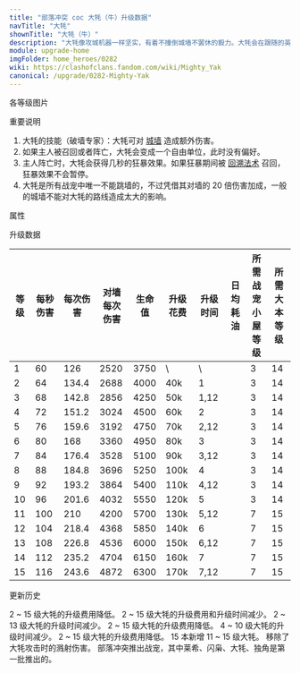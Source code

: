 ```yaml
---
title: "部落冲突 coc 大牦（牛）升级数据"
navTitle: "大牦"
shownTitle: "大牦（牛）"
description: "大牦像攻城机器一样坚实，有着不撞倒城墙不罢休的毅力。大牦会在跟随的英雄被击倒时陷入狂怒。"
module: upgrade-home
imgFolder: home_heroes/0282
wiki: https://clashofclans.fandom.com/wiki/Mighty_Yak
canonical: /upgrade/0282-Mighty-Yak
---
```


<UnitInfo :folder="$frontmatter.imgFolder" imgSrc="Mighty_Yak_info.png" :imgAlt="$frontmatter.navTitle" :description="$frontmatter.description" />

<SmallTitle>各等级图片</SmallTitle>

<Panel>
    <UnitImgGroup :folder="$frontmatter.imgFolder">
        <UnitImg imgTitle="所有等级" imgSrc="Mighty_Yak_field.png" />
    </UnitImgGroup>
</Panel>

<SmallTitle>重要说明</SmallTitle>

1. 大牦的技能（破墙专家）：大牦可对 [城墙](/upgrade/0300-Walls) 造成额外伤害。
2. 如果主人被召回或者阵亡，大牦会变成一个自由单位，此时没有偏好。
3. 主人阵亡时，大牦会获得几秒的狂暴效果。如果狂暴期间被 [回溯法术](/upgrade/0107-Recall-Spell) 召回，狂暴效果不会暂停。
4. 大牦是所有战宠中唯一不能跳墙的，不过凭借其对墙的 20 倍伤害加成，一般的城墙不能对大牦的路线造成太大的影响。

<SmallTitle>属性</SmallTitle>

<UnitProperties>
    <UnitProperty pKey="攻击偏好" pValue="距离英雄 7 格内的目标" />
    <UnitProperty pKey="伤害类型" pValue="单体伤害" />
    <UnitProperty pKey="攻击的目标" pValue="仅地面目标" />
    <UnitProperty pKey="伤害加成" pValue="对墙 20 倍伤害" />
    <UnitProperty pKey="占据人口" pValue="20" />
    <UnitProperty pKey="移动速度" pValue="3 格/秒" />
    <UnitProperty pKey="攻击速度" pValue="2.1 秒/次" />
    <UnitProperty pKey="攻击距离" pValue="1.2 格" />
    <UnitProperty pKey="重新锁定目标的延时" pValue="0.1 秒" />
    <UnitProperty pKey="主人死亡后的加成" pValue="狂暴法术" />
    <UnitProperty pKey="狂暴持续时间" pValue="8 秒" />
    <UnitProperty pKey="移动速度增加" pValue="2 格/秒" />
    <UnitProperty pKey="伤害增加" pValue="70%" />
    <UnitProperty pKey="所需战宠小屋等级" pValue="3" />
    <UnitProperty pKey="所需大本等级" pValue="14" />
</UnitProperties>

<SmallTitle>升级数据</SmallTitle>

<script setup>
const tableExtraInfo = [
    {
        "column": 5,
        "type": "cost",
        "gpClass": "research",
        "icon": "Dark_Elixir"
    },
    {
        "column": 6,
        "type": "time",
        "gpClass": "research"
    },
    {
        "column": 7,
        "type": "dailyCost",
        "icon": "Dark_Elixir"
    }
];
</script>

<UnitTable :tableExtraInfo="tableExtraInfo">

| 等级 | 每秒伤害 | 每次伤害 |对墙<br>每次伤害| 生命值 | 升级花费 | 升级时间 | 日均耗油 |所需战宠<br>小屋等级|所需<br>大本等级|
| ---- |   ----  |   ----  |      ----     |  ---   |    ---  |   ---   |   ---   |        ---        |      ----     |
|   1  |    60   |  126    |      2520     |  3750  |      \  |   \     |         |         3         |       14      |
|   2  |    64   |  134.4  |      2688     |  4000  |    40k  |   1     |         |         3         |       14      |
|   3  |    68   |  142.8  |      2856     |  4250  |    50k  |   1,12  |         |         3         |       14      |
|   4  |    72   |  151.2  |      3024     |  4500  |    60k  |   2     |         |         3         |       14      |
|   5  |    76   |  159.6  |      3192     |  4750  |    70k  |   2,12  |         |         3         |       14      |
|   6  |    80   |  168    |      3360     |  4950  |    80k  |   3     |         |         3         |       14      |
|   7  |    84   |  176.4  |      3528     |  5100  |    90k  |   3,12  |         |         3         |       14      |
|   8  |    88   |  184.8  |      3696     |  5250  |   100k  |   4     |         |         3         |       14      |
|   9  |    92   |  193.2  |      3864     |  5400  |   110k  |   4,12  |         |         3         |       14      |
|  10  |    96   |  201.6  |      4032     |  5550  |   120k  |   5     |         |         3         |       14      |
|  11  |   100   |  210    |      4200     |  5700  |   130k  |   5,12  |         |         7         |       15      |
|  12  |   104   |  218.4  |      4368     |  5850  |   140k  |   6     |         |         7         |       15      |
|  13  |   108   |  226.8  |      4536     |  6000  |   150k  |   6,12  |         |         7         |       15      |
|  14  |   112   |  235.2  |      4704     |  6150  |   160k  |   7     |         |         7         |       15      |
|  15  |   116   |  243.6  |      4872     |  6300  |   170k  |   7,12  |         |         7         |       15      |
</UnitTable>

<SmallTitle>更新历史</SmallTitle>

<Timeline>
    <TimelineItem date="2025/03/24">
        <TimelineRow>2 ~ 15 级大牦的升级费用降低。</TimelineRow>
    </TimelineItem>
    <TimelineItem date="2024/11/25">
        <TimelineRow>2 ~ 15 级大牦的升级费用和升级时间减少。</TimelineRow>
    </TimelineItem>
    <TimelineItem date="2024/06/18">
        <TimelineRow>2 ~ 13 级大牦的升级时间减少。</TimelineRow>
        <TimelineRow>2 ~ 15 级大牦的升级费用降低。</TimelineRow>
    </TimelineItem>
    <TimelineItem date="2023/12/12">
        <TimelineRow>4 ~ 10 级大牦的升级时间减少。</TimelineRow>
        <TimelineRow>2 ~ 15 级大牦的升级费用降低。</TimelineRow>
    </TimelineItem>
    <TimelineItem date="2023/06/12">
        <TimelineRow>15 本新增 11 ~ 15 级大牦。</TimelineRow>
    </TimelineItem>
    <TimelineItem date="2021/09/27">
        <TimelineRow>移除了大牦攻击时的溅射伤害。</TimelineRow>
    </TimelineItem>
    <TimelineItem date="2021/04/12">
        <TimelineRow>部落冲突推出战宠，其中莱希、闪枭、大牦、独角是第一批推出的。</TimelineRow>
    </TimelineItem>
    <TimelineItem :historyBottom="true" />
</Timeline>